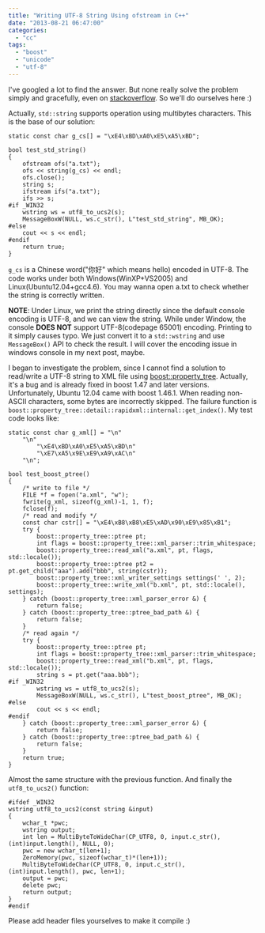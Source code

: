```yaml
---
title: "Writing UTF-8 String Using ofstream in C++"
date: "2013-08-21 06:47:00"
categories: 
  - "cc"
tags: 
  - "boost"
  - "unicode"
  - "utf-8"
---
```


I've googled a lot to find the answer. But none really solve the problem simply and gracefully, even on [stackoverflow](http://www.stackoverflow.com/). So we'll do ourselves here :)

Actually, `std::string` supports operation using multibytes characters. This is the base of our solution:

```
static const char g_cs[] = "\xE4\xBD\xA0\xE5\xA5\xBD";

bool test_std_string()
{
    ofstream ofs("a.txt");
    ofs << string(g_cs) << endl;
    ofs.close();
    string s;
    ifstream ifs("a.txt");
    ifs >> s;
#if _WIN32
    wstring ws = utf8_to_ucs2(s);
    MessageBoxW(NULL, ws.c_str(), L"test_std_string", MB_OK);
#else
    cout << s << endl;
#endif
    return true;
}
```

`g_cs` is a Chinese word("你好" which means hello) encoded in UTF-8. The code works under both Windows(WinXP+VS2005) and Linux(Ubuntu12.04+gcc4.6). You may wanna open a.txt to check whether the string is correctly written.

**NOTE**: Under Linux, we print the string directly since the default console encoding is UTF-8, and we can view the string. While under Window, the console **DOES NOT** support UTF-8(codepage 65001) encoding. Printing to it simply causes typo. We just convert it to a `std::wstring` and use `MessageBox()` API to check the result. I will cover the encoding issue in windows console in my next post, maybe.

I began to investigate the problem, since I cannot find a solution to read/write a UTF-8 string to XML file using [boost::property_tree](http://www.boost.org/doc/libs/1_54_0/doc/html/property_tree.html). Actually, it's a bug and is already fixed in boost 1.47 and later versions. Unfortunately, Ubuntu 12.04 came with boost 1.46.1. When reading non-ASCII characters, some bytes are incorrectly skipped. The failure function is `boost::property_tree::detail::rapidxml::internal::get_index()`. My test code looks like:

```
static const char g_xml[] = "\n"
    "\n"
        "\xE4\xBD\xA0\xE5\xA5\xBD\n"
        "\xE7\xA5\x9E\xE9\xA9\xAC\n"
    "\n";

bool test_boost_ptree()
{
    /* write to file */
    FILE *f = fopen("a.xml", "w");
    fwrite(g_xml, sizeof(g_xml)-1, 1, f);
    fclose(f);
    /* read and modify */
    const char cstr[] = "\xE4\xB8\xB8\xE5\xAD\x90\xE9\x85\xB1";
    try {
        boost::property_tree::ptree pt;
        int flags = boost::property_tree::xml_parser::trim_whitespace;
        boost::property_tree::read_xml("a.xml", pt, flags, std::locale());
        boost::property_tree::ptree pt2 = pt.get_child("aaa").add("bbb", string(cstr));
        boost::property_tree::xml_writer_settings settings(' ', 2);
        boost::property_tree::write_xml("b.xml", pt, std::locale(), settings);
    } catch (boost::property_tree::xml_parser_error &) {
        return false;
    } catch (boost::property_tree::ptree_bad_path &) {
        return false;
    }
    /* read again */
    try {
        boost::property_tree::ptree pt;
        int flags = boost::property_tree::xml_parser::trim_whitespace;
        boost::property_tree::read_xml("b.xml", pt, flags, std::locale());
        string s = pt.get("aaa.bbb");
#if _WIN32
        wstring ws = utf8_to_ucs2(s);
        MessageBoxW(NULL, ws.c_str(), L"test_boost_ptree", MB_OK);
#else
        cout << s << endl;
#endif
    } catch (boost::property_tree::xml_parser_error &) {
        return false;
    } catch (boost::property_tree::ptree_bad_path &) {
        return false;
    }
    return true;
}
```

Almost the same structure with the previous function. And finally the `utf8_to_ucs2()` function:

```
#ifdef _WIN32
wstring utf8_to_ucs2(const string &input)
{
    wchar_t *pwc;
    wstring output;
    int len = MultiByteToWideChar(CP_UTF8, 0, input.c_str(), (int)input.length(), NULL, 0);
    pwc = new wchar_t[len+1];
    ZeroMemory(pwc, sizeof(wchar_t)*(len+1));
    MultiByteToWideChar(CP_UTF8, 0, input.c_str(), (int)input.length(), pwc, len+1);
    output = pwc;
    delete pwc;
    return output;
}
#endif
```

Please add header files yourselves to make it compile :)
